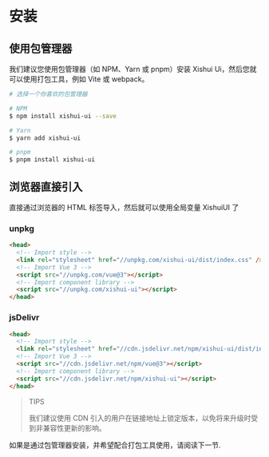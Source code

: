 # 安装

## 使用包管理器

我们建议您使用包管理器（如 NPM、Yarn 或 pnpm）安装 Xishui Ui，然后您就可以使用打包工具，例如 Vite 或 webpack。

```bash
# 选择一个你喜欢的包管理器

# NPM
$ npm install xishui-ui --save

# Yarn
$ yarn add xishui-ui

# pnpm
$ pnpm install xishui-ui
```

## 浏览器直接引入

直接通过浏览器的 HTML 标签导入，然后就可以使用全局变量 XishuiUI 了

### unpkg

```html
<head>
  <!-- Import style -->
  <link rel="stylesheet" href="//unpkg.com/xishui-ui/dist/index.css" />
  <!-- Import Vue 3 -->
  <script src="//unpkg.com/vue@3"></script>
  <!-- Import component library -->
  <script src="//unpkg.com/xishui-ui"></script>
</head>
```

### jsDelivr

```html
<head>
  <!-- Import style -->
  <link rel="stylesheet" href="//cdn.jsdelivr.net/npm/xishui-ui/dist/index.css" />
  <!-- Import Vue 3 -->
  <script src="//cdn.jsdelivr.net/npm/vue@3"></script>
  <!-- Import component library -->
  <script src="//cdn.jsdelivr.net/npm/xishui-ui"></script>
</head>
```

> TIPS
>
> 我们建议使用 CDN 引入的用户在链接地址上锁定版本，以免将来升级时受到非兼容性更新的影响。

如果是通过包管理器安装，并希望配合打包工具使用，请阅读下一节.
